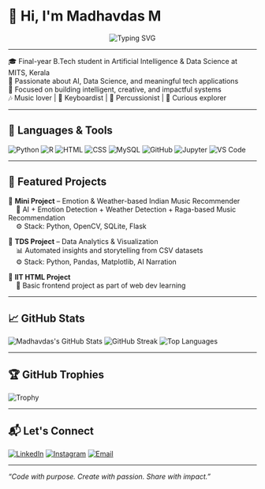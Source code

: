 # 👋 Hi, I'm Madhavdas M

<p align="center">
  <img src="https://readme-typing-svg.demolab.com?font=Fira+Code&weight=700&size=22&duration=3000&pause=1000&center=true&vCenter=true&width=600&color=3366CC&lines=AI+%26+DS+Enthusiast;Developer+%7C+Keyboardist+%7C+Percussionist;Always+Learning+%7C+Final+Year+Student" alt="Typing SVG" />
</p>


---


🎓 Final-year B.Tech student in Artificial Intelligence & Data Science at MITS, Kerala  
🌱 Passionate about AI, Data Science, and meaningful tech applications  
🎯 Focused on building intelligent, creative, and impactful systems  
🎶 Music lover | 🎹 Keyboardist | 🥁 Percussionist | 🧠 Curious explorer


---

## 🚀 Languages & Tools

![Python](https://img.shields.io/badge/Python-3670A0?style=for-the-badge&logo=python&logoColor=white)
![R](https://img.shields.io/badge/R-276DC3?style=for-the-badge&logo=r&logoColor=white)
![HTML](https://img.shields.io/badge/HTML5-E34F26?style=for-the-badge&logo=html5&logoColor=white)
![CSS](https://img.shields.io/badge/CSS3-1572B6?style=for-the-badge&logo=css3&logoColor=white)
![MySQL](https://img.shields.io/badge/MySQL-00758F?style=for-the-badge&logo=mysql&logoColor=white)
![GitHub](https://img.shields.io/badge/GitHub-181717?style=for-the-badge&logo=github&logoColor=white)
![Jupyter](https://img.shields.io/badge/Jupyter-F37626?style=for-the-badge&logo=jupyter&logoColor=white)
![VS Code](https://img.shields.io/badge/VSCode-007ACC?style=for-the-badge&logo=visual-studio-code&logoColor=white)

---

## 📌 Featured Projects

🔹 **Mini Project** – Emotion & Weather-based Indian Music Recommender  
&nbsp;&nbsp;&nbsp;&nbsp;🎵 AI + Emotion Detection + Weather Detection + Raga-based Music Recommendation  
&nbsp;&nbsp;&nbsp;&nbsp;⚙️ Stack: Python, OpenCV, SQLite, Flask

🔹 **TDS Project** – Data Analytics & Visualization  
&nbsp;&nbsp;&nbsp;&nbsp;📊 Automated insights and storytelling from CSV datasets  
&nbsp;&nbsp;&nbsp;&nbsp;⚙️ Stack: Python, Pandas, Matplotlib, AI Narration

🔹 **IIT HTML Project**  
&nbsp;&nbsp;&nbsp;&nbsp;📄 Basic frontend project as part of web dev learning


---

## 📈 GitHub Stats

![Madhavdas's GitHub Stats](https://github-readme-stats.vercel.app/api?username=madhavdasm&show_icons=true&theme=tokyonight)
![GitHub Streak](https://streak-stats.demolab.com?user=madhavdasm&theme=tokyonight&hide_border=false)
![Top Languages](https://github-readme-stats.vercel.app/api/top-langs/?username=madhavdasm&layout=compact&theme=tokyonight)

---

## 🏆 GitHub Trophies

![Trophy](https://github-profile-trophy.vercel.app/?username=madhavdasm&theme=algolia&no-bg=true&margin-w=10)

---

## 📬 Let's Connect

[![LinkedIn](https://img.shields.io/badge/LinkedIn-blue?style=for-the-badge&logo=linkedin&logoColor=white)](https://www.linkedin.com/in/madhavdasm) [![Instagram](https://img.shields.io/badge/Instagram-E4405F?style=for-the-badge&logo=instagram&logoColor=white)](https://www.instagram.com/madhavdas__m) [![Email](https://img.shields.io/badge/Gmail-D14836?style=for-the-badge&logo=gmail&logoColor=white)](mailto:madhavdasm17@gmail.com)

---

_“Code with purpose. Create with passion. Share with impact.”_


